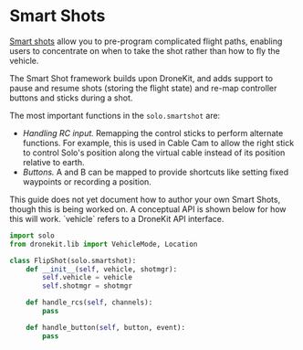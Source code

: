# Smart Shots

[Smart shots](http://3drobotics.com/smart-shots/) allow you to pre-program complicated flight paths, enabling users to concentrate on when to take the shot rather than how to fly the vehicle.

The Smart Shot framework builds upon DroneKit, and adds support to pause and resume shots (storing the flight state) and re-map controller buttons and sticks during a shot.

The most important functions in the `solo.smartshot` are:

* *Handling RC input.* Remapping the control sticks to perform alternate functions. For example, this is used in Cable Cam to allow the right stick to control Solo's position along the virtual cable instead of its position relative to earth.
* *Buttons.* A and B can be mapped to provide shortcuts like setting fixed waypoints or recording a position.

<aside class="todo">
This guide does not yet document how to author your own Smart Shots, though this is being worked on. A conceptual API is shown below for how this will work. `vehicle` refers to a DroneKit API interface.
</aside>

```py
import solo
from dronekit.lib import VehicleMode, Location

class FlipShot(solo.smartshot):
    def __init__(self, vehicle, shotmgr):
        self.vehicle = vehicle
        self.shotmgr = shotmgr

    def handle_rcs(self, channels):
        pass

    def handle_button(self, button, event):
        pass
```
